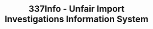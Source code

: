 ---
layout: default
bigquery: https://console.cloud.google.com/bigquery?p=patents-public-data&d=usitc_investigations&page=dataset&project=sheets-management-319211
citation: US International Trade Commission 337Info Unfair Import Investigations Information
  System
contributors: US International Trade Comission
cost: None
description: US International Trade Commission 337Info Unfair Import Investigations
  Information System contains data on investigations done under Section 337. Section
  337 declares the infringement of certain statutory intellectual property rights
  and other forms of unfair competition in import trade to be unlawful practices.
  Most Section 337 investigations involve allegations of patent or registered trademark
  infringement.
documentation: FAQ and tutorial available on the site
last_edit: 04/13/2022, 05:41:39
location: https://pubapps2.usitc.gov/337external/
maintained_by: US International Trade Comission
schema_fields:
- dateOfPublicationFrNotice
- finalIdOnViolationDue
- investigationTermDate
- teoProceedingInvolved
- currentStatus
- patentNumbers
- trademarkNumbers
- dateComplaintFiled
- gcAttorney
- copyrightNumbers
- actualStartDateEvidHear
- title
- teoReliefGranted
- endDateMarkmanHearing
- investigationNo
- aljAssigned
- finalDetNoViolation
- respondent
- currentActiveALJ
- issueDateOtherNonFinal
- actualEndDateEvidHear
- markmanHearing
- dateCreated
- id
- ouiiAttorney
- docketNo
- scheduledStartDateEvidHear
- teoIdIssueDate
- publication_number
- investigationType
- lastUpdated
- finalDetViolation
- startDateMarkmanHearing
- complainant
- invUnfairAct
- scheduledEndDateEvidHear
- teoIdDueDate
- cafcAppeals
- internalRemand
- targetDate
- htsNumbers
- ouiiParticipation
- patentNumber
- finalIdOnViolationIssue
shortname: unfair_import_investigations
tags:
- import
- legal
- trade
timeframe: 2008-2021 (prior to 2008 downloadable as a JSON file)
title: 337Info - Unfair Import Investigations Information System
uuid: 2721f5ec-e599-4890-9265-9706719fc71e
---